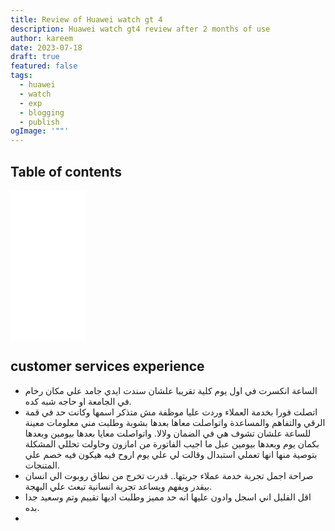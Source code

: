 ```yaml
---
title: Review of Huawei watch gt 4
description: Huawei watch gt4 review after 2 months of use
author: kareem
date: 2023-07-18
draft: true
featured: false
tags:
  - huawei
  - watch
  - exp
  - blogging
  - publish
ogImage: '""'
---
```


## Table of contents

<iframe sandbox="allow-popups allow-scripts allow-modals allow-forms allow-same-origin" style="width:120px;height:240px;" marginwidth="0" marginheight="0" scrolling="no" frameborder="0" src="//ws-na.amazon-adsystem.com/widgets/q?ServiceVersion=20070822&OneJS=1&Operation=GetAdHtml&MarketPlace=US&source=ss&ref=as_ss_li_til&ad_type=product_link&tracking_id=kareemai-20&language=ar_AE&marketplace=amazon&region=US&placement=B0CGTDFCPB&asins=B0CGTDFCPB&linkId=3ed0ea1240848b2cc651449eeadad11a&show_border=true&link_opens_in_new_window=true"></iframe>

## customer services experience

- الساعة انكسرت في اول يوم كلية تقريبا علشان سندت ايدي جامد علي مكان رخام في الجامعة او حاجه شبه كده.
- اتصلت فورا بخدمة العملاء وردت عليا موظفة مش متذكر اسمها وكانت حد في قمة الرقي والتفاهم والمساعدة واتواصلت معاها بعدها بشوبة وطلبت مني معلومات معينة للساعة علشان تشوف هي في الضمان ولالا. واتواصلت معايا بعدها بيومين وبعدها بكمان يوم وبعدها بيومين عبل ما اجيب الفاتورة من امازون وحاولت تحللي المشكلة بتوصية منها انها تعملي استبدال وقالت لي علي يوم اروح فيه هيكون فيه خصم علي المتنجات.
- صراحة اجمل تجربة خدمة عملاء جربتها.. قدرت تخرج من نطاق روبوت الي انسان بيقدر ويفهم ويساعد تجربة انسانية تبعث علي البهجة.
- اقل القليل اني اسجل وادون عليها انه حد مميز وطلبت اديها تقييم وتم وسعيد جدا بده.
-
